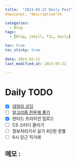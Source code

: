 ```yaml
---
title:  "2023-03-22 Daily Post"
%%excerpt: "description"%%

categories:
  - Blog
tags:
  - [Blog, jekyll, TIL, Daily]

toc: true
toc_sticky: true
 
date: 2023-03-22
last_modified_at: 2023-03-22

---
```


# Daily TODO
- [x] [데일리 코딩](https://urclass.codestates.com/classroom/33)
- [ ] [알고리즘 한문제 풀기]()
- [x] 원티드 프리미션 업로드
- [ ] CS 스터디 올리기
- [ ] 정보처리기사 실기 4단원 문풀
- [ ] 6시 당근 직거래
## 메모 : 



